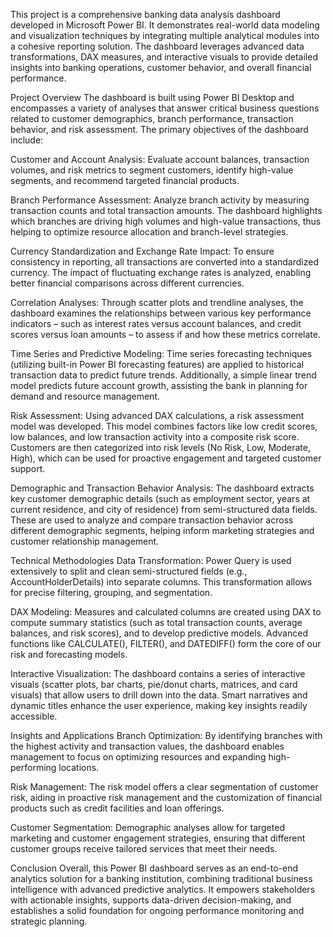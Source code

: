This project is a comprehensive banking data analysis dashboard developed in Microsoft Power BI. It demonstrates real-world data modeling and visualization techniques by integrating multiple analytical modules into a cohesive reporting solution. The dashboard leverages advanced data transformations, DAX measures, and interactive visuals to provide detailed insights into banking operations, customer behavior, and overall financial performance.



Project Overview
The dashboard is built using Power BI Desktop and encompasses a variety of analyses that answer critical business questions related to customer demographics, branch performance, transaction behavior, and risk assessment. The primary objectives of the dashboard include:

Customer and Account Analysis:
Evaluate account balances, transaction volumes, and risk metrics to segment customers, identify high-value segments, and recommend targeted financial products.

Branch Performance Assessment:
Analyze branch activity by measuring transaction counts and total transaction amounts. The dashboard highlights which branches are driving high volumes and high-value transactions, thus helping to optimize resource allocation and branch-level strategies.

Currency Standardization and Exchange Rate Impact:
To ensure consistency in reporting, all transactions are converted into a standardized currency. The impact of fluctuating exchange rates is analyzed, enabling better financial comparisons across different currencies.

Correlation Analyses:
Through scatter plots and trendline analyses, the dashboard examines the relationships between various key performance indicators – such as interest rates versus account balances, and credit scores versus loan amounts – to assess if and how these metrics correlate.

Time Series and Predictive Modeling:
Time series forecasting techniques (utilizing built-in Power BI forecasting features) are applied to historical transaction data to predict future trends. Additionally, a simple linear trend model predicts future account growth, assisting the bank in planning for demand and resource management.

Risk Assessment:
Using advanced DAX calculations, a risk assessment model was developed. This model combines factors like low credit scores, low balances, and low transaction activity into a composite risk score. Customers are then categorized into risk levels (No Risk, Low, Moderate, High), which can be used for proactive engagement and targeted customer support.

Demographic and Transaction Behavior Analysis:
The dashboard extracts key customer demographic details (such as employment sector, years at current residence, and city of residence) from semi-structured data fields. These are used to analyze and compare transaction behavior across different demographic segments, helping inform marketing strategies and customer relationship management.

Technical Methodologies
Data Transformation:
Power Query is used extensively to split and clean semi-structured fields (e.g., AccountHolderDetails) into separate columns. This transformation allows for precise filtering, grouping, and segmentation.

DAX Modeling:
Measures and calculated columns are created using DAX to compute summary statistics (such as total transaction counts, average balances, and risk scores), and to develop predictive models. Advanced functions like CALCULATE(), FILTER(), and DATEDIFF() form the core of our risk and forecasting models.

Interactive Visualization:
The dashboard contains a series of interactive visuals (scatter plots, bar charts, pie/donut charts, matrices, and card visuals) that allow users to drill down into the data. Smart narratives and dynamic titles enhance the user experience, making key insights readily accessible.

Insights and Applications
Branch Optimization:
By identifying branches with the highest activity and transaction values, the dashboard enables management to focus on optimizing resources and expanding high-performing locations.

Risk Management:
The risk model offers a clear segmentation of customer risk, aiding in proactive risk management and the customization of financial products such as credit facilities and loan offerings.

Customer Segmentation:
Demographic analyses allow for targeted marketing and customer engagement strategies, ensuring that different customer groups receive tailored services that meet their needs.

Conclusion
Overall, this Power BI dashboard serves as an end-to-end analytics solution for a banking institution, combining traditional business intelligence with advanced predictive analytics. It empowers stakeholders with actionable insights, supports data-driven decision-making, and establishes a solid foundation for ongoing performance monitoring and strategic planning.
